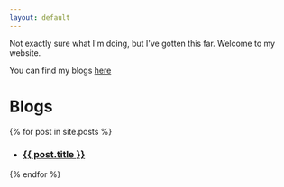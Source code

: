 ```yaml
---
layout: default
---
```


Not exactly sure what I'm doing, but I've gotten this far. 
Welcome to my website.

You can find my blogs [here](./blog/)

# Blogs
{% for post in site.posts %}
 
<ul>
 
<li><h3><a href="{{ post.url | relative_url }}">{{ post.title }}</a></h3></li>
 
</ul>
{% endfor %}


